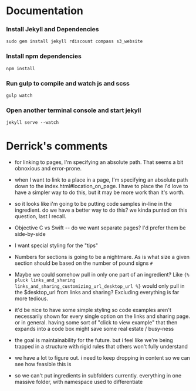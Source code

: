 Documentation
=======

### Install Jekyll and Dependencies
```
sudo gem install jekyll rdiscount compass s3_website
```

### Install npm dependencies
```
npm install
```

### Run gulp to compile and watch js and scss
```
gulp watch
```

### Open another terminal console and start jekyll
```
jekyll serve --watch
```

Derrick's comments
=======

- for linking to pages, I'm specifying an absolute path. That seems a bit obnoxious and error-prone.
- when I want to link to a place in a page, I'm specifying an absolute path down to the index.html#location_on_page. I have to place the <a id="location_on_page"> I'd love to have a simpler way to do this, but it may be more work than it's worth.
- so it looks like i'm going to be putting code samples in-line in the ingredient. do we have a better way to do this? we kinda punted on this question, last I recall.
- Objective C vs Swift -- do we want separate pages? I'd prefer them be side-by-side
- I want special styling for the "tips"
- Numbers for sections is going to be a nightmare. As is what size a given section should be based on the number of pound signs `#`
- Maybe we could somehow pull in only one part of an ingredient? Like `{% pluck links_and_sharing links_and_sharing_customizing_url_desktop_url %}` would only pull in the $desktop_url from links and sharing? Excluding everything is far more tedious.
- it'd be nice to have some simple styling so code examples aren't necessarily shown for every single option on the links and sharing page. or in general. having some sort of "click to view example" that then expands into a code box might save some real estate / busy-ness
- the goal is maintainability for the future. but i feel like we're being trapped in a structure with rigid rules that others won't fully understand

- we have a lot to figure out. i need to keep dropping in content so we can see how feasible this is

- so we can't put ingredients in subfolders currently. everything in one massive folder, with namespace used to differentiate
